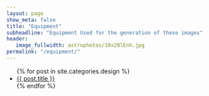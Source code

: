 ```yaml
---
layout: page
show_meta: false
title: "Equipment"
subheadline: "Equipment Used for the generation of these images"
header:
   image_fullwidth: astrophotos/10x20lEnh.jpg
permalink: "/equipment/"
---
```

<ul>
    {% for post in site.categories.design %}
    <li><a href="{{ site.url }}{{ site.baseurl }}{{ post.url }}">{{ post.title }}</a></li>
    {% endfor %}
</ul>